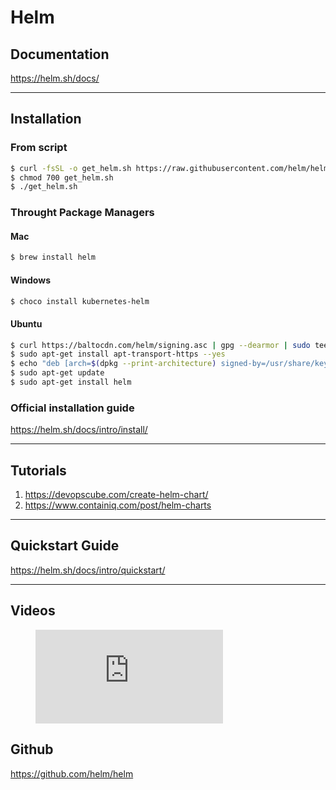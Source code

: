 # Helm

## Documentation
https://helm.sh/docs/

---
## Installation

### From script
```bash
$ curl -fsSL -o get_helm.sh https://raw.githubusercontent.com/helm/helm/main/scripts/get-helm-3
$ chmod 700 get_helm.sh
$ ./get_helm.sh
```

### Throught Package Managers
#### Mac
```bash
$ brew install helm
```
#### Windows
```bash
$ choco install kubernetes-helm
```
#### Ubuntu
```bash
$ curl https://baltocdn.com/helm/signing.asc | gpg --dearmor | sudo tee /usr/share/keyrings/helm.gpg > /dev/null
$ sudo apt-get install apt-transport-https --yes
$ echo "deb [arch=$(dpkg --print-architecture) signed-by=/usr/share/keyrings/helm.gpg] https://baltocdn.com/helm/stable/debian/ all main" | sudo tee /etc/apt/sources.list.d/helm-stable-debian.list
$ sudo apt-get update
$ sudo apt-get install helm
```
### Official installation guide
https://helm.sh/docs/intro/install/

---

## Tutorials
1. https://devopscube.com/create-helm-chart/
2. https://www.containiq.com/post/helm-charts

---
## Quickstart Guide
https://helm.sh/docs/intro/quickstart/

---

## Videos
<!-- blank line -->
<figure class="video_container">
  <iframe src="https://www.youtube.com/embed/TJ9hPLn0oAs" frameborder="0" allowfullscreen="true"> </iframe>
</figure>
<!-- blank line -->

## Github
https://github.com/helm/helm